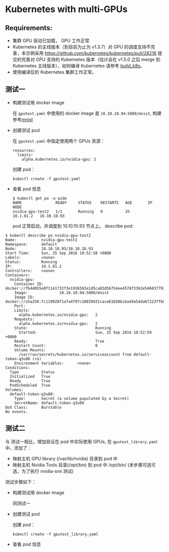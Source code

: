 # Kubernetes with multi-GPUs
## Requirements:
* 集群 GPU 驱动已加载， GPU 工作正常
* Kubernetes 的主线版本（到目前为止为 v1.3.7）对 GPU 的调度支持不完善，本示例采用 https://github.com/kubernetes/kubernetes/pull/28216 提交的完善对 GPU 支持的 Kubernetes 版本（估计会在 v1.5.0 之后 merge 到 Kubernetes 主线版本），如何编译 Kubernetes 请参考 [build_k8s](../../build_k8s)。
* 使用编译后的 Kubernetes 集群工作正常。

## 测试一
* 构建测试用 docker image

  在 `gputest.yaml` 中使用的 docker image 是 `10.10.10.94:5000/mnist`, 构建参考[mnist](../mnist)
* 创建测试 pod

  在 `gputest.yaml` 中指定使用两个 GPUs 资源：
  ```
  resources:
    limits:
      alpha.kubernetes.io/nvidia-gpu: 2
  ```
  创建 pod：
  ```
  kubectl create -f gputest.yaml
  ```
* 查看 pod 信息
  ```
  $ kubectl get po -o wide
  NAME               READY     STATUS    RESTARTS   AGE       IP          NODE
  nvidia-gpu-test2   1/1       Running   0          2h        10.1.81.2   10.10.10.93
  ```
  pod 正常启动，并调度到 10.10.10.93 节点上。
  describe pod:
```
$ kubectl describe po nvidia-gpu-test2
Name:           nvidia-gpu-test2
Namespace:      default
Node:           10.10.10.93/10.10.10.93
Start Time:     Sun, 25 Sep 2016 10:52:58 +0800
Labels:         <none>
Status:         Running
IP:             10.1.81.2
Controllers:    <none>
Containers:
  nvidia-gpu:
    Container ID:       docker://fb4d055e0f1141732f3e1936502e1d5ca83d56754ee4576f3362e54603779205
    Image:              10.10.10.94:5000/mnist
    Image ID:           docker://sha256:fc119928f1afa4f97c18839431cace61b58bcbad4a54da6f223ffb0d8a1fb635
    Port:
    Limits:
      alpha.kubernetes.io/nvidia-gpu:   2
    Requests:
      alpha.kubernetes.io/nvidia-gpu:   2
    State:                              Running
      Started:                          Sun, 25 Sep 2016 10:52:59 +0800
    Ready:                              True
    Restart Count:                      0
    Volume Mounts:
      /var/run/secrets/kubernetes.io/serviceaccount from default-token-q3u80 (ro)
    Environment Variables:      <none>
Conditions:
  Type          Status
  Initialized   True
  Ready         True
  PodScheduled  True
Volumes:
  default-token-q3u80:
    Type:       Secret (a volume populated by a Secret)
    SecretName: default-token-q3u80
QoS Class:      Burstable
No events.
```

## 测试二
与 测试一相比，增加验证在 pod 中实际使用 GPUs, 在 `gputest_library.yaml` 中，添加了：
* 映射主机 GPU library (/var/lib/nvidia) 目录到 pod 中
* 映射主机 Nvidia Tools 目录(/opt/bin) 到 pod 中 /opt/bin/ (本步骤可选可选，为了执行 nvidia-smi 测试)

测试步骤如下：
* 构建测试用 docker image

  同测试一

* 创建测试 pod

  创建 pod：
  ```
  kubectl create -f gputest_library.yaml
  ```
* 查看 pod 信息
  ```
  ```
